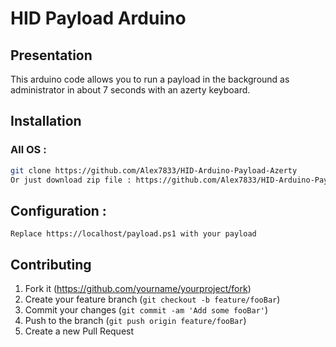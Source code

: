 # HID Payload Arduino

## Presentation

This arduino code allows you to run a payload in the background as administrator in about 7 seconds with an azerty keyboard.

## Installation

### All OS :
```bash
git clone https://github.com/Alex7833/HID-Arduino-Payload-Azerty
Or just download zip file : https://github.com/Alex7833/HID-Arduino-Payload-Azerty/archive/main.zip
```

## Configuration : 
```
Replace https://localhost/payload.ps1 with your payload
```

## Contributing

1. Fork it (<https://github.com/yourname/yourproject/fork>)
2. Create your feature branch (`git checkout -b feature/fooBar`)
3. Commit your changes (`git commit -am 'Add some fooBar'`)
4. Push to the branch (`git push origin feature/fooBar`)
5. Create a new Pull Request

